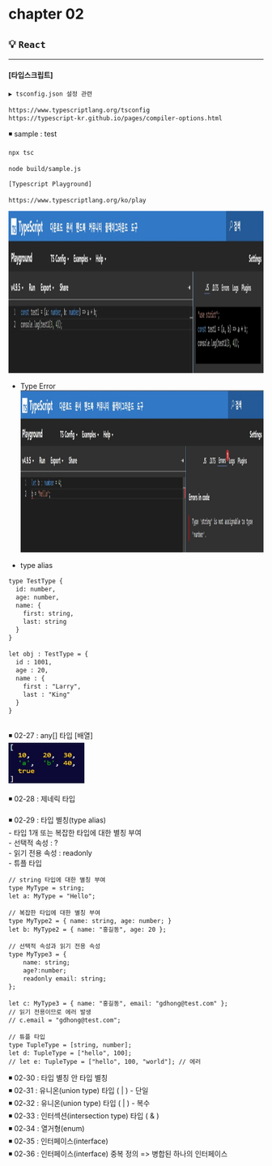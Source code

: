 # **chapter 02** 

 ## 💡 `React` 

--- 

#### [타입스크립트]
```
▶ tsconfig.json 설정 관련 

https://www.typescriptlang.org/tsconfig
https://typescript-kr.github.io/pages/compiler-options.html
```

◾ sample : test <br>
```
npx tsc

node build/sample.js
```

```
[Typescript Playground]

https://www.typescriptlang.org/ko/play
```
<img src="img/playground.jpg" width="800" height="320"> <br>
- Type Error <br>
<img src="img/type_error.jpg" width="760" height="320"> <br>

- type alias
```
type TestType {
  id: number,
  age: number,
  name: {
    first: string,
    last: string
  }
}

let obj : TestType = {
  id : 1001,
  age : 20,
  name : {
    first : "Larry",
    last : "King"
  }
}
```

<br>
◾ 02-27 : any[] 타입 [배열] <br>
<img src="img/02-27.jpg" width="150" height="80"> <br><br>
◾ 02-28 : 제네릭 타입 <br><br>
◾ 02-29 : 타입 별칭(type alias) <br>
- 타입 1개 또는 복잡한 타입에 대한 별칭 부여 <br>
- 선택적 속성 : ? <br>
- 읽기 전용 속성 : readonly <br>
- 튜플 타입 <br>

```
// string 타입에 대한 별칭 부여
type MyType = string;
let a: MyType = "Hello";

// 복잡한 타입에 대한 별칭 부여
type MyType2 = { name: string, age: number; }
let b: MyType2 = { name: "홍길동", age: 20 };

// 선택적 속성과 읽기 전용 속성
type MyType3 = {
    name: string;
    age?:number;
    readonly email: string;
};

let c: MyType3 = { name: "홍길동", email: "gdhong@test.com" };
// 읽기 전용이므로 에러 발생
// c.email = "gdhong@test.com";

// 튜플 타입
type TupleType = [string, number];
let d: TupleType = ["hello", 100];
// let e: TupleType = ["hello", 100, "world"]; // 에러
```

◾ 02-30 : 타입 별칭 안 타입 별칭 <br>
◾ 02-31 : 유니온(union type) 타입 ( | ) - 단일 <br>
◾ 02-32 : 유니온(union type) 타입 ( | ) - 복수 <br>
◾ 02-33 : 인터섹션(intersection type) 타입 ( & ) <br>
◾ 02-34 : 열거형(enum) <br>
◾ 02-35 : 인터페이스(interface) <br>
◾ 02-36 : 인터페이스(interface) 중복 정의 => 병합된 하나의 인터페이스 <br>